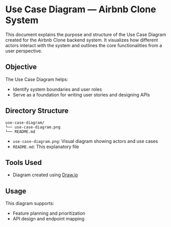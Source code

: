 
#  Use Case Diagram — Airbnb Clone System

This document explains the purpose and structure of the Use Case Diagram created for the Airbnb Clone backend system. It visualizes how different actors interact with the system and outlines the core functionalities from a user perspective.



##  Objective

The Use Case Diagram helps:
- Identify system boundaries and user roles
- Serve as a foundation for writing user stories and designing APIs



##  Directory Structure

```
use-case-diagram/
└── use-case-diagram.png
└── README.md
```

- `use-case-diagram.png`: Visual diagram showing actors and use cases
- `README.md`: This explanatory file




##  Tools Used

- Diagram created using [Draw.io](https://draw.io)




##  Usage

This diagram supports:
- Feature planning and prioritization
- API design and endpoint mapping
